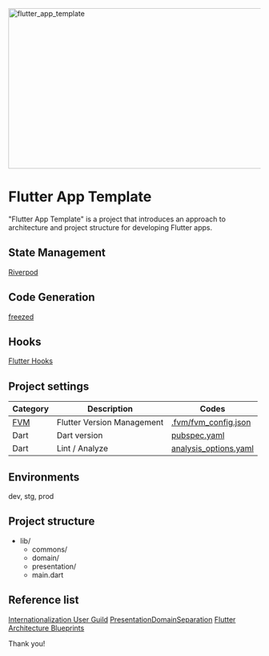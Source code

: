 <img src="https://socialify.git.ci/altive/flutter_app_template/image?description=1&font=Inter&issues=1&owner=1&pattern=Floating%20Cogs&pulls=1&stargazers=1&theme=Dark" alt="flutter_app_template" width="640" height="320" />

# Flutter App Template

"Flutter App Template" is a project that introduces an approach to architecture and project structure for developing Flutter apps.

## State Management
[Riverpod](https://riverpod.dev/)

## Code Generation
[freezed](https://pub.dev/packages/freezed)

## Hooks
[Flutter Hooks](https://pub.dev/packages/flutter_hooks)

## Project settings
|Category|Description|Codes|
|---|---|---|
| [FVM](https://github.com/leoafarias/fvm) | Flutter Version Management | [.fvm/fvm_config.json](https://github.com/altive/flutter_app_template/blob/main/.fvm/fvm_config.json) |
| Dart | Dart version | [pubspec.yaml](https://github.com/altive/flutter_app_template/blob/main/pubspec.yaml#L7) |
| Dart | Lint / Analyze | [analysis_options.yaml](https://github.com/altive/flutter_app_template/blob/main/analysis_options.yaml) |

## Environments
dev, stg, prod

## Project structure

- lib/
    - commons/
    - domain/
    - presentation/
  - main.dart

## Reference list
[Internationalization User Guild](https://docs.google.com/document/d/10e0saTfAv32OZLRmONy866vnaw0I2jwL8zukykpgWBc/)
[PresentationDomainSeparation](https://martinfowler.com/bliki/PresentationDomainSeparation.html)
[Flutter Architecture Blueprints](https://github.com/wasabeef/flutter-architecture-blueprints)

Thank you!
